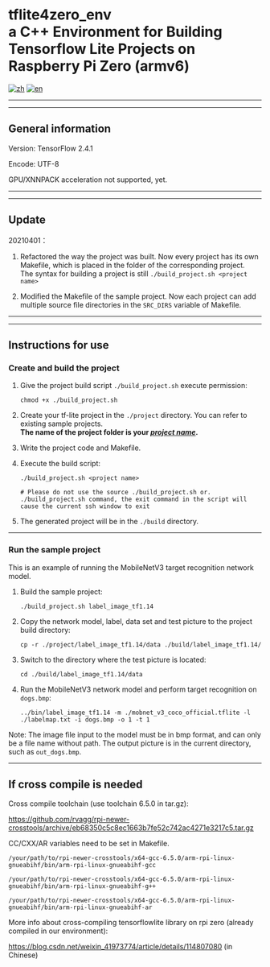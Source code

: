 # **tflite4zero_env**<br>a C++ Environment for Building Tensorflow Lite Projects on Raspberry Pi Zero (armv6)

[![zh](https://img.shields.io/badge/README-zh-red.svg)](./README.md)
[![en](https://img.shields.io/badge/README-en-gre.svg)](./README.en.md)

---
---

## General information
Version: TensorFlow 2.4.1

Encode: UTF-8

GPU/XNNPACK acceleration not supported, yet.

---
---

## Update
20210401：
1. Refactored the way the project was built. Now every project has its own Makefile, which is placed in the folder of the corresponding project.  
    The syntax for building a project is still ```./build_project.sh <project name>```

2. Modified the Makefile of the sample project. Now each project can add multiple source file directories in the ```SRC_DIRS``` variable of Makefile.

---
---

## Instructions for use
### Create and build the project
1. Give the project build script ```./build_project.sh``` execute permission:
    ```console
    chmod +x ./build_project.sh
    ```

2. Create your tf-lite project in the ```./project``` directory. You can refer to existing sample projects.  
    **The name of the project folder is your <u>*project name*</u>.**

3. Write the project code and Makefile.

4. Execute the build script:
    ```console
    ./build_project.sh <project name>

    # Please do not use the source ./build_project.sh or. ./build_project.sh command, the exit command in the script will cause the current ssh window to exit
    ```

5. The generated project will be in the ```./build``` directory.

---

### Run the sample project
This is an example of running the MobileNetV3 target recognition network model.

1. Build the sample project:
    ```console
    ./build_project.sh label_image_tf1.14
    ```
2. Copy the network model, label, data set and test picture to the project build directory:
    ```console
    cp -r ./project/label_image_tf1.14/data ./build/label_image_tf1.14/
    ```
3. Switch to the directory where the test picture is located:
    ```console
    cd ./build/label_image_tf1.14/data
    ```
4. Run the MobileNetV3 network model and perform target recognition on ```dogs.bmp```:
    ```console
    ../bin/label_image_tf1.14 -m ./mobnet_v3_coco_official.tflite -l ./labelmap.txt -i dogs.bmp -o 1 -t 1
    ```

Note: The image file input to the model must be in bmp format, and can only be a file name without path. The output picture is in the current directory, such as ```out_dogs.bmp```.

---

## If cross compile is needed
Cross compile toolchain (use toolchain 6.5.0 in tar.gz):

https://github.com/rvagg/rpi-newer-crosstools/archive/eb68350c5c8ec1663b7fe52c742ac4271e3217c5.tar.gz 

CC/CXX/AR variables need to be set in Makefile.

```
/your/path/to/rpi-newer-crosstools/x64-gcc-6.5.0/arm-rpi-linux-gnueabihf/bin/arm-rpi-linux-gnueabihf-gcc 
 
/your/path/to/rpi-newer-crosstools/x64-gcc-6.5.0/arm-rpi-linux-gnueabihf/bin/arm-rpi-linux-gnueabihf-g++ 
 
/your/path/to/rpi-newer-crosstools/x64-gcc-6.5.0/arm-rpi-linux-gnueabihf/bin/arm-rpi-linux-gnueabihf-ar
```

More info about cross-compiling tensorflowlite library on rpi zero (already compiled in our environment):

https://blog.csdn.net/weixin_41973774/article/details/114807080
(in Chinese)